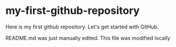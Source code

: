 # my-first-github-repository
Here is my first github repository. Let's get started with GitHub.

README.md was just manually edited. This file was modified locally 
